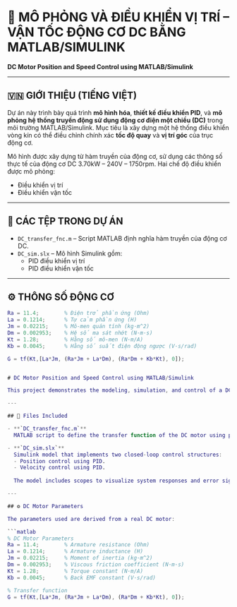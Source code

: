 # 🔧 MÔ PHỎNG VÀ ĐIỀU KHIỂN VỊ TRÍ – VẬN TỐC ĐỘNG CƠ DC BẰNG MATLAB/SIMULINK  
**DC Motor Position and Speed Control using MATLAB/Simulink**

---

## 🇻🇳 GIỚI THIỆU (TIẾNG VIỆT)

Dự án này trình bày quá trình **mô hình hóa**, **thiết kế điều khiển PID**, và **mô phỏng hệ thống truyền động sử dụng động cơ điện một chiều (DC)** trong môi trường MATLAB/Simulink. Mục tiêu là xây dựng một hệ thống điều khiển vòng kín có thể điều chỉnh chính xác **tốc độ quay** và **vị trí góc** của trục động cơ.

Mô hình được xây dựng từ hàm truyền của động cơ, sử dụng các thông số thực tế của động cơ DC 3.70kW – 240V – 1750rpm. Hai chế độ điều khiển được mô phỏng:
- Điều khiển vị trí
- Điều khiển vận tốc

---

## 📁 CÁC TỆP TRONG DỰ ÁN

- `DC_transfer_fnc.m` – Script MATLAB định nghĩa hàm truyền của động cơ DC.
- `DC_sim.slx` – Mô hình Simulink gồm:
  - PID điều khiển vị trí
  - PID điều khiển vận tốc

---

## ⚙️ THÔNG SỐ ĐỘNG CƠ

```matlab
Ra = 11.4;        % Điện trở phần ứng (Ohm)
La = 0.1214;      % Tự cảm phần ứng (H)
Jm = 0.02215;     % Mô-men quán tính (kg·m^2)
Dm = 0.002953;    % Hệ số ma sát nhớt (N·m·s)
Kt = 1.28;        % Hằng số mô-men (N·m/A)
Kb = 0.0045;      % Hằng số suất điện động ngược (V·s/rad)

G = tf(Kt,[La*Jm, (Ra*Jm + La*Dm), (Ra*Dm + Kb*Kt), 0]);


# DC Motor Position and Speed Control using MATLAB/Simulink

This project demonstrates the modeling, simulation, and control of a DC motor's position and speed using MATLAB and Simulink. The system includes transfer function modeling, PID controller design, and closed-loop simulation.

---

## 📁 Files Included

- **`DC_transfer_fnc.m`**  
  MATLAB script to define the transfer function of the DC motor using physical parameters from a real 3.70kW, 240V, 1750rpm DC motor.

- **`DC_sim.slx`**  
  Simulink model that implements two closed-loop control structures:
  - Position control using PID.
  - Velocity control using PID.
  
  The model includes scopes to visualize system responses and error signals in real time.

---

## ⚙️ DC Motor Parameters

The parameters used are derived from a real DC motor:

```matlab
% DC Motor Parameters
Ra = 11.4;        % Armature resistance (Ohm)
La = 0.1214;      % Armature inductance (H)
Jm = 0.02215;     % Moment of inertia (kg·m^2)
Dm = 0.002953;    % Viscous friction coefficient (N·m·s)
Kt = 1.28;        % Torque constant (N·m/A)
Kb = 0.0045;      % Back EMF constant (V·s/rad)

% Transfer function
G = tf(Kt,[La*Jm, (Ra*Jm + La*Dm), (Ra*Dm + Kb*Kt), 0]);
